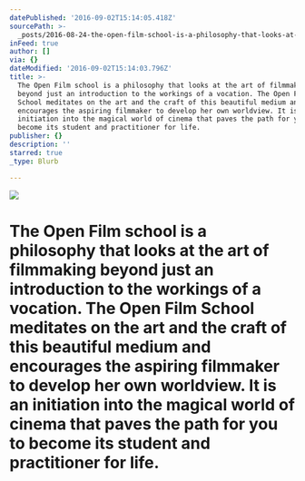 ```yaml
---
datePublished: '2016-09-02T15:14:05.418Z'
sourcePath: >-
  _posts/2016-08-24-the-open-film-school-is-a-philosophy-that-looks-at-the-filmm.md
inFeed: true
author: []
via: {}
dateModified: '2016-09-02T15:14:03.796Z'
title: >-
  The Open Film school is a philosophy that looks at the art of filmmaking
  beyond just an introduction to the workings of a vocation. The Open Film
  School meditates on the art and the craft of this beautiful medium and
  encourages the aspiring filmmaker to develop her own worldview. It is an
  initiation into the magical world of cinema that paves the path for you to
  become its student and practitioner for life.
publisher: {}
description: ''
starred: true
_type: Blurb

---
```

![](https://the-grid-user-content.s3-us-west-2.amazonaws.com/92d12dc8-945b-40bf-9da5-d9f6d29c26b4.jpg)

# The Open Film school is a philosophy that looks at the art of filmmaking beyond just an introduction to the workings of a vocation. The Open Film School meditates on the art and the craft of this beautiful medium and encourages the aspiring filmmaker to develop her own worldview. It is an initiation into the magical world of cinema that paves the path for you to become its student and practitioner for life.